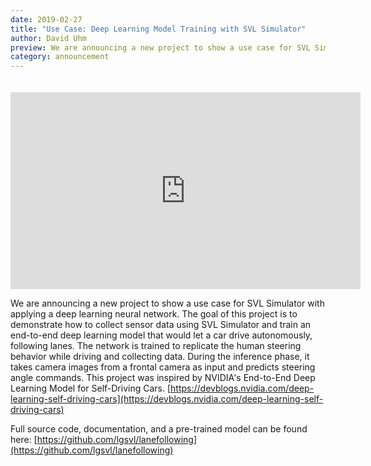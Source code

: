 ```yaml
---
date: 2019-02-27
title: "Use Case: Deep Learning Model Training with SVL Simulator"
author: David Uhm
preview: We are announcing a new project to show a use case for SVL Simulator with applying a deep learning neural network. The goal of this project is to demonstrate how to collect sensor data using SVL Simulator and train an end-to-end deep learning model...
category: announcement
---
```


<div class="video-container">
<iframe style="display:block; margin: auto; padding-top:20px;" width="560" height="315" src="https://www.youtube.com/embed/uMfA1-wTB7I" frameborder="0" allow="accelerometer; autoplay; encrypted-media; gyroscope; picture-in-picture" allowfullscreen></iframe>
</div>

We are announcing a new project to show a use case for SVL Simulator with applying a deep learning neural network. The goal of this project is to demonstrate how to collect sensor data using SVL Simulator and train an end-to-end deep learning model that would let a car drive autonomously, following lanes. The network is trained to replicate the human steering behavior while driving and collecting data. During the inference phase, it takes camera images from a frontal camera as input and predicts steering angle commands. This project was inspired by NVIDIA's End-to-End Deep Learning Model for Self-Driving Cars. [https://devblogs.nvidia.com/deep-learning-self-driving-cars](https://devblogs.nvidia.com/deep-learning-self-driving-cars)

Full source code, documentation, and a pre-trained model can be found here: [https://github.com/lgsvl/lanefollowing](https://github.com/lgsvl/lanefollowing)
